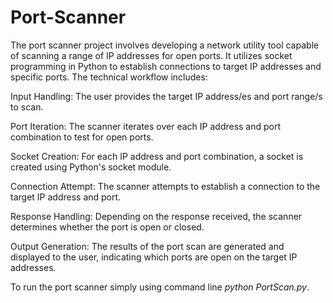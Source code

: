 # Port-Scanner
The port scanner project involves developing a network utility tool capable of scanning a range of IP addresses for open ports. It utilizes socket programming in Python to establish connections to target IP addresses and specific ports. The technical workflow includes:

Input Handling: The user provides the target IP address/es and port range/s to scan.

Port Iteration: The scanner iterates over each IP address and port combination to test for open ports.

Socket Creation: For each IP address and port combination, a socket is created using Python's socket module.

Connection Attempt: The scanner attempts to establish a connection to the target IP address and port.

Response Handling: Depending on the response received, the scanner determines whether the port is open or closed.

Output Generation: The results of the port scan are generated and displayed to the user, indicating which ports are open on the target IP addresses.


To run the port scanner simply using command line *python PortScan.py*.
